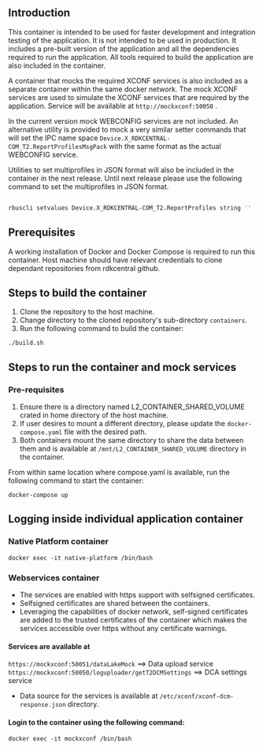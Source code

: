
## Introduction

This container is intended to be used for faster development and integration testing of the application. It is not intended to be used in production.
It includes a pre-built version of the application and all the dependencies required to run the application.
All tools required to build the application are also included in the container.

A container that mocks the required XCONF services is also included as a separate container within the same docker network.
The mock XCONF services are used to simulate the XCONF services that are required by the application.
Service will be available at `http://mockxconf:50050` .

In the current version mock WEBCONFIG services are not included.
An alternative utility is provided to mock a very similar setter commands that will set the IPC name space `Device.X_RDKCENTRAL-COM_T2.ReportProfilesMsgPack` with the same format as the actual WEBCONFIG service.

Utilities to set multiprofiles in JSON format will also be included in the container in the next release.
Until next release please use the following command to set the multiprofiles in JSON format.

```bash

rbuscli setvalues Device.X_RDKCENTRAL-COM_T2.ReportProfiles string ''

```


## Prerequisites
A working installation of Docker and Docker Compose is required to run this container.
Host machine should have relevant credentials to clone dependant repositories from rdkcentral github.

## Steps to build the container
1. Clone the repository to the host machine.
2. Change directory to the cloned repository's sub-directory `containers`.
3. Run the following command to build the container:
```
./build.sh
```

## Steps to run the container and mock services

### Pre-requisites
1. Ensure there is a directory named L2_CONTAINER_SHARED_VOLUME crated in home directory of the host machine.
2. If user desires to mount a different directory, please update the `docker-compose.yaml` file with the desired path.
3. Both containers mount the same directory to share the data between them and is available at `/mnt/L2_CONTAINER_SHARED_VOLUME` directory in the container.

From within same location where compose.yaml is available, run the following command to start the container:
```
docker-compose up
```

## Logging inside individual application container
### Native Platform container
```
docker exec -it native-platform /bin/bash
```
### Webservices container
- The services are enabled with https support with selfsigned certificates.
- Selfsigned certificates are shared between the containers.
- Leveraging the capabilities of docker network, self-signed certificates are added to the trusted certificates of the container which makes the services accessible over https without any certificate warnings.


#### Services are available at 
`https://mockxconf:50051/dataLakeMock` ==> Data upload service
`https://mockxconf:50050/loguploader/getT2DCMSettings` ==> DCA settings service

- Data source for the services is available at `/etc/xconf/xconf-dcm-response.json` directory.

#### Login to the container using the following command:
```
docker exec -it mockxconf /bin/bash
```